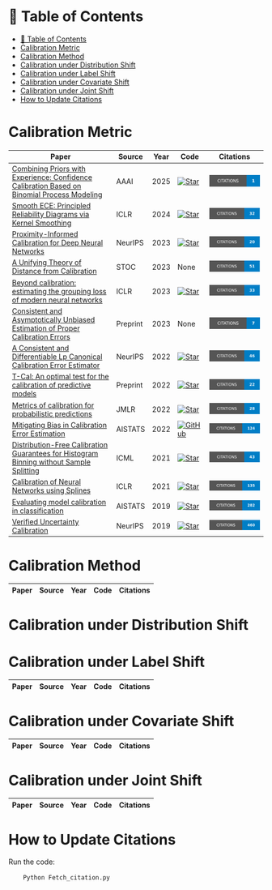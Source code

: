 # 📕 Table of Contents
- [📕 Table of Contents](#-table-of-contents)
- [Calibration Metric](#calibration-metric)
- [Calibration Method](#calibration-method)
- [Calibration under Distribution Shift](#calibration-under-distribution-shift)
- [Calibration under Label Shift](#calibration-under-label-shift)
- [Calibration under Covariate Shift](#calibration-under-covariate-shift)
- [Calibration under Joint Shift](#calibration-under-joint-shift)
- [How to Update Citations](#how-to-update-citations)

# Calibration Metric
| Paper | Source | Year| Code| Citations |
|-------|-------|-------|-------|:--:|
|[Combining Priors with Experience: Confidence Calibration Based on Binomial Process Modeling](https://arxiv.org/abs/2412.10658)|AAAI|2025|[![Star](https://img.shields.io/github/stars/NeuroDong/TCEbpm.svg?style=social&label=Star)](https://github.com/NeuroDong/TCEbpm)| [![Citations](badges/Combining_Priors_with_Experience__Confidence_Calibration_Based_on_Binomial_Process_Modeling.svg)](https://scholar.google.com.hk/scholar?hl=zh-CN&as_sdt=0%2C5&q=Combining+Priors+with+Experience%3A+Confidence+Calibration+Based+on+Binomial+Process+Modeling&btnG=) |
|[Smooth ECE: Principled Reliability Diagrams via Kernel Smoothing](https://arxiv.org/abs/2309.12236)|ICLR|2024|[![Star](https://img.shields.io/github/stars/apple/ml-calibration.svg?style=social&label=Star)](https://github.com/apple/ml-calibration)| [![Citations](badges/Smooth_ECE__Principled_Reliability_Diagrams_via_Kernel_Smoothing.svg)](https://scholar.google.com.hk/scholar?hl=zh-CN&as_sdt=0%2C5&q=Smooth+ECE%3A+Principled+Reliability+Diagrams+via+Kernel+Smoothing&btnG=) |
|[Proximity-Informed Calibration for Deep Neural Networks](https://arxiv.org/abs/2306.04590)|NeurIPS|2023|[![Star](https://img.shields.io/github/stars/MiaoXiong2320/ProximityBias-Calibration.svg?style=social&label=Star)](https://github.com/MiaoXiong2320/ProximityBias-Calibration)| [![Citations](badges/Proximity-Informed_Calibration_for_Deep_Neural_Networks.svg)](https://scholar.google.com.hk/scholar?hl=zh-CN&as_sdt=0%2C5&q=Proximity-Informed+Calibration+for+Deep+Neural+Networks&btnG=) |
|[A Unifying Theory of Distance from Calibration](https://arxiv.org/abs/2211.16886)|STOC|2023|None| [![Citations](badges/A_Unifying_Theory_of_Distance_from_Calibration.svg)](https://scholar.google.com.hk/scholar?hl=zh-CN&as_sdt=0%2C5&q=A+Unifying+Theory+of+Distance+from+Calibration&btnG=) |
|[Beyond calibration: estimating the grouping loss of modern neural networks](https://arxiv.org/abs/2210.16315)|ICLR|2023|[![Star](https://img.shields.io/github/stars/MiaoXiong2320/aperezlebel/beyond_calibration.svg?style=social&label=Star)](https://github.com/aperezlebel/beyond_calibration)| [![Citations](badges/Beyond_calibration__estimating_the_grouping_loss_of_modern_neural_networks.svg)](https://scholar.google.com.hk/scholar?hl=zh-CN&as_sdt=0%2C5&q=Beyond+calibration%3A+estimating+the+grouping+loss+of+modern+neural+networks&btnG=) |
|[Consistent and Asymptotically Unbiased Estimation of Proper Calibration Errors](https://arxiv.org/abs/2312.08589)|Preprint|2023|None| [![Citations](badges/Consistent_and_Asymptotically_Unbiased_Estimation_of_Proper_Calibration_Errors.svg)](https://scholar.google.com.hk/scholar?hl=zh-CN&as_sdt=0%2C5&q=Consistent+and+Asymptotically+Unbiased+Estimation+of+Proper+Calibration+Errors&btnG=) |
|[A Consistent and Differentiable Lp Canonical Calibration Error Estimator](https://arxiv.org/abs/2210.07810)|NeurIPS|2022|[![Star](https://img.shields.io/github/stars/MiaoXiong2320/tpopordanoska/ece-kde.svg?style=social&label=Star)](https://github.com/tpopordanoska/ece-kde)| [![Citations](badges/A_Consistent_and_Differentiable_Lp_Canonical_Calibration_Error_Estimator.svg)](https://scholar.google.com.hk/scholar?hl=zh-CN&as_sdt=0%2C5&q=A+Consistent+and+Differentiable+Lp+Canonical+Calibration+Error+Estimator&btnG=) |
|[T-Cal: An optimal test for the calibration of predictive models](https://arxiv.org/abs/2203.01850)|Preprint|2022|[![Star](https://img.shields.io/github/stars/MiaoXiong2320/dh7401/T-Cal.svg?style=social&label=Star)](https://github.com/dh7401/T-Cal)| [![Citations](badges/T-Cal__An_optimal_test_for_the_calibration_of_predictive_models.svg)](https://scholar.google.com.hk/scholar?hl=zh-CN&as_sdt=0%2C5&q=T-Cal%3A+An+optimal+test+for+the+calibration+of+predictive+models&btnG=) |
|[Metrics of calibration for probabilistic predictions](https://arxiv.org/abs/2205.09680)|JMLR|2022|[![Star](https://img.shields.io/github/stars/MiaoXiong2320/facebookresearch/ecevecce.svg?style=social&label=Star)](https://github.com/facebookresearch/ecevecce)| [![Citations](badges/Metrics_of_calibration_for_probabilistic_predictions.svg)](https://scholar.google.com.hk/scholar?hl=zh-CN&as_sdt=0%2C5&q=Metrics+of+calibration+for+probabilistic+predictions&btnG=) |
|[Mitigating Bias in Calibration Error Estimation](https://proceedings.mlr.press/v151/roelofs22a.html)|AISTATS|2022|[![GitHub](https://img.shields.io/badge/GitHub-Repository-blue?style=for-the-badge&logo=github)](https://github.com/google-research/google-research/tree/master/caltrain)| [![Citations](badges/Mitigating_Bias_in_Calibration_Error_Estimation.svg)](https://scholar.google.com.hk/scholar?hl=zh-CN&as_sdt=0%2C5&q=Mitigating+Bias+in+Calibration+Error+Estimation&btnG=) |
|[Distribution-Free Calibration Guarantees for Histogram Binning without Sample Splitting](https://proceedings.mlr.press/v139/gupta21b.html)|ICML|2021|[![Star](https://img.shields.io/github/stars/aigen/df-posthoc-calibration.svg?style=social&label=Star)](https://github.com/aigen/df-posthoc-calibration)| [![Citations](badges/Distribution-Free_Calibration_Guarantees_for_Histogram_Binning_without_Sample_Splitting.svg)](https://scholar.google.com.hk/scholar?hl=zh-CN&as_sdt=0%2C5&q=Distribution-Free+Calibration+Guarantees+for+Histogram+Binning+without+Sample+Splitting&btnG=) |
|[Calibration of Neural Networks using Splines](https://arxiv.org/abs/2006.12800)|ICLR|2021|[![Star](https://img.shields.io/github/stars/kartikgupta-at-anu/spline-calibration.svg?style=social&label=Star)](https://github.com/kartikgupta-at-anu/spline-calibration)| [![Citations](badges/Calibration_of_Neural_Networks_using_Splines.svg)](https://scholar.google.com.hk/scholar?hl=zh-CN&as_sdt=0%2C5&q=Calibration+of+Neural+Networks+using+Splines&btnG=) | 
|[Evaluating model calibration in classification](https://proceedings.mlr.press/v89/vaicenavicius19a.html)|AISTATS|2019|[![Star](https://img.shields.io/github/stars/uu-sml/calibration.svg?style=social&label=Star)](https://github.com/uu-sml/calibration)| [![Citations](badges/Evaluating_model_calibration_in_classification.svg)](https://scholar.google.com.hk/scholar?hl=zh-CN&as_sdt=0%2C5&q=Evaluating+model+calibration+in+classification+Vaicenavicius&btnG=) |
|[Verified Uncertainty Calibration](https://proceedings.neurips.cc/paper/2019/hash/f8c0c968632845cd133308b1a494967f-Abstract.html)|NeurIPS|2019|[![Star](https://img.shields.io/github/stars/p-lambda/verified_calibration.svg?style=social&label=Star)](https://github.com/p-lambda/verified_calibration)| [![Citations](badges/Verified_Uncertainty_Calibration.svg)](https://scholar.google.com.hk/scholar?hl=zh-CN&as_sdt=0%2C5&q=Verified+Uncertainty+Calibration&btnG=) | 


# Calibration Method
| Paper | Source | Year| Code| Citations |
|-------|-------|-------|-------|:--:|


# Calibration under Distribution Shift

# Calibration under Label Shift
| Paper | Source | Year| Code| Citations | 
|-------|-------|-------|-------|:--:|

# Calibration under Covariate Shift
| Paper | Source | Year| Code| Citations | 
|-------|-------|-------|-------|:--:|

# Calibration under Joint Shift
| Paper | Source | Year| Code| Citations | 
|-------|-------|-------|-------|:--:|

# How to Update Citations
Run the code:
```python
    Python Fetch_citation.py
